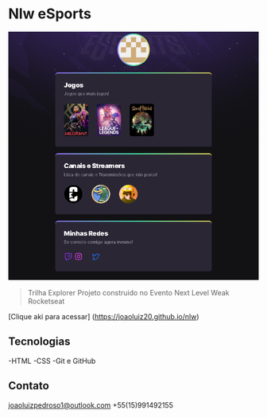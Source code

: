 # Nlw eSports
![Preview](./.github/Preview.png)
> Trilha Explorer
Projeto construido no Evento Next Level Weak Rocketseat

 [Clique aki para acessar] (https://joaoluiz20.github.io/nlw)

## Tecnologias
-HTML
-CSS
-Git e GitHub

## Contato
joaoluizpedroso1@outlook.com
+55(15)991492155